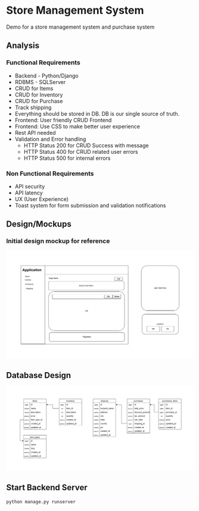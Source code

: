 # Store Management System

Demo for a store management system and  purchase system

## Analysis

### Functional Requirements
- Backend - Python/Django
- RDBMS - SQLServer
- CRUD for Items
- CRUD for Inventory
- CRUD for Purchase
- Track shipping
- Everything should be stored in DB. DB is our single
  source of truth.
- Frontend: User friendly CRUD Frontend
- Frontend: Use CSS to make better user experience
- Rest API needed
- Validation and Error handling
  - HTTP Status 200 for CRUD Success with message
  - HTTP Status 400 for CRUD related user errors
  - HTTP Status 500 for internal errors

### Non Functional Requirements
- API security
- API latency
- UX (User Experience)
- Toast system for form submission and validation notifications


## Design/Mockups

### Initial design mockup for reference
![store-management-mockup](/library/store-management-mockup.jpg)

## Database Design
![DB Diagram](/library/store-management-db.jpg)

## Start Backend Server
```bash
python manage.py runserver
```